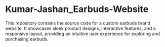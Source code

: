 # Kumar-Jashan_Earbuds-Website
This repository contains the source code for a custom earbuds brand website. It showcases sleek product designs, interactive features, and a responsive layout, providing an intuitive user experience for exploring and purchasing earbuds.
